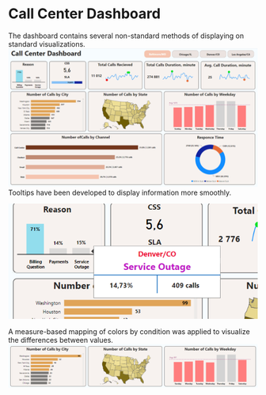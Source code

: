 # Call Center Dashboard
The dashboard contains several non-standard methods of displaying on standard visualizations.
![](https://github.com/Qehh/Power-BI-Reports/blob/main/Call%20Center%20Dashboard/main_14.png)
Tooltips have been developed to display information more smoothly.

![](https://github.com/Qehh/Power-BI-Reports/blob/main/Call%20Center%20Dashboard/tooltip_14.png)

A measure-based mapping of colors by condition was applied to visualize the differences between values.
![](https://github.com/Qehh/Power-BI-Reports/blob/main/Call%20Center%20Dashboard/chart_conditional_rules_14.png)
